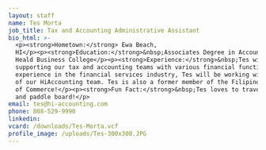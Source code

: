 ```yaml
---
layout: staff
name: Tes Morta
job_title: Tax and Accounting Administrative Assistant
bio_html: >-
  <p><strong>Hometown:</strong> Ewa Beach,
  HI</p><p><strong>Education:</strong>&nbsp;Associates Degree in Accounting,
  Heald Business College</p><p><strong>Experience:</strong>&nbsp;Tes will be
  supporting our tax and accounting teams with various financial functions. With
  experience in the financial services industry, Tes will be working with much
  of our HiAccounting team. Tes is also a former member of the Filipino Chambers
  of Commerce!</p><p><strong>Fun Fact:</strong>&nbsp;Tes loves to travel, hike
  and paddle board!</p>
email: tes@hi-accounting.com
phone: 808-529-9990
linkedin:
vcard: /downloads/Tes-Morta.vcf
profile_image: /uploads/Tes-300x300.JPG
---
```


